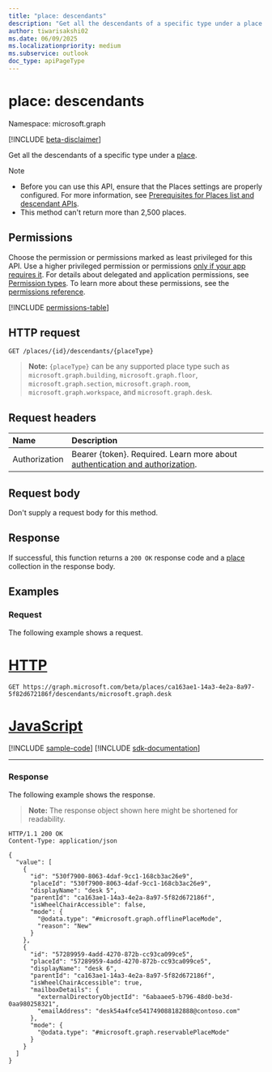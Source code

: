 ```yaml
---
title: "place: descendants"
description: "Get all the descendants of a specific type under a place."
author: tiwarisakshi02
ms.date: 06/09/2025
ms.localizationpriority: medium
ms.subservice: outlook
doc_type: apiPageType
---
```


# place: descendants

Namespace: microsoft.graph

[!INCLUDE [beta-disclaimer](../../includes/beta-disclaimer.md)]

Get all the descendants of a specific type under a [place](../resources/place.md).

> [!NOTE]
> * Before you can use this API, ensure that the Places settings are properly configured. For more information, see [Prerequisites for Places list and descendant APIs](../resources/places-api-overview.md#prerequisites-for-places-list-and-descendant-apis).
> * This method can't return more than 2,500 places.

## Permissions

Choose the permission or permissions marked as least privileged for this API. Use a higher privileged permission or permissions [only if your app requires it](/graph/permissions-overview#best-practices-for-using-microsoft-graph-permissions). For details about delegated and application permissions, see [Permission types](/graph/permissions-overview#permission-types). To learn more about these permissions, see the [permissions reference](/graph/permissions-reference).

<!-- {
  "blockType": "permissions",
  "name": "place-descendants-permissions"
}
-->
[!INCLUDE [permissions-table](../includes/permissions/place-descendants-permissions.md)]

## HTTP request

<!-- {
  "blockType": "ignored"
}
-->
``` http
GET /places/{id}/descendants/{placeType}
```

> **Note:**
> `{placeType}` can be any supported place type such as `microsoft.graph.building`, `microsoft.graph.floor`, `microsoft.graph.section`, `microsoft.graph.room`, `microsoft.graph.workspace`, and `microsoft.graph.desk`.

## Request headers

|Name|Description|
|:---|:---|
|Authorization|Bearer {token}. Required. Learn more about [authentication and authorization](/graph/auth/auth-concepts).|

## Request body

Don't supply a request body for this method.

## Response

If successful, this function returns a `200 OK` response code and a [place](../resources/place.md) collection in the response body.

## Examples

### Request

The following example shows a request.
# [HTTP](#tab/http)
<!-- {
  "blockType": "request",
  "name": "placethis.descendants"
}
-->
``` http
GET https://graph.microsoft.com/beta/places/ca163ae1-14a3-4e2a-8a97-5f82d672186f/descendants/microsoft.graph.desk
```

# [JavaScript](#tab/javascript)
[!INCLUDE [sample-code](../includes/snippets/javascript/placethisdescendants-javascript-snippets.md)]
[!INCLUDE [sdk-documentation](../includes/snippets/snippets-sdk-documentation-link.md)]

---

### Response

The following example shows the response.
>**Note:** The response object shown here might be shortened for readability.
<!-- {
  "blockType": "response",
  "truncated": true,
  "@odata.type": "Collection(microsoft.graph.place)"
}
-->
``` http
HTTP/1.1 200 OK
Content-Type: application/json

{
  "value": [
    {
      "id": "530f7900-8063-4daf-9cc1-168cb3ac26e9",
      "placeId": "530f7900-8063-4daf-9cc1-168cb3ac26e9",
      "displayName": "desk 5",
      "parentId": "ca163ae1-14a3-4e2a-8a97-5f82d672186f",
      "isWheelChairAccessible": false,
      "mode": {
        "@odata.type": "#microsoft.graph.offlinePlaceMode",
        "reason": "New"
      }
    },
    {
      "id": "57289959-4add-4270-872b-cc93ca099ce5",
      "placeId": "57289959-4add-4270-872b-cc93ca099ce5",
      "displayName": "desk 6",
      "parentId": "ca163ae1-14a3-4e2a-8a97-5f82d672186f",
      "isWheelChairAccessible": true,
      "mailboxDetails": {
        "externalDirectoryObjectId": "6abaaee5-b796-48d0-be3d-0aa980258321",
        "emailAddress": "desk54a4fce541749088182888@contoso.com"
      },
      "mode": {
        "@odata.type": "#microsoft.graph.reservablePlaceMode"
      }
    }
  ]
}
```

